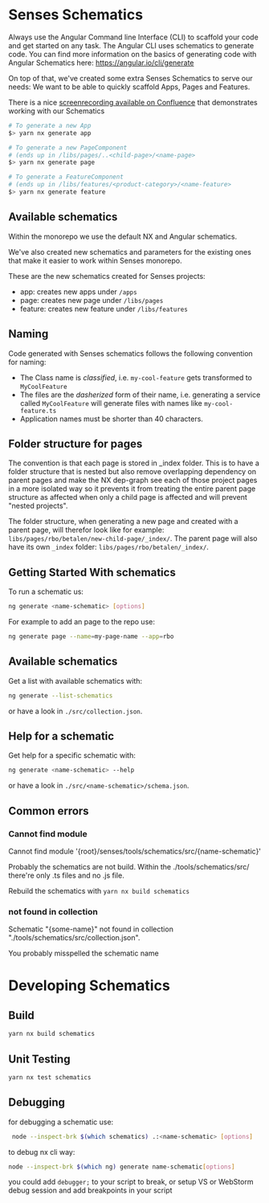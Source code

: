 # Senses Schematics

Always use the Angular Command line Interface (CLI) to scaffold your code and get started on any task. The Angular CLI uses schematics to generate code. You can find more information on the basics of generating code with Angular Schematics here: https://angular.io/cli/generate

On top of that, we've created some extra Senses Schematics to serve our needs: We want to be able to quickly scaffold Apps, Pages and Features.

There is a nice [screenrecording available on Confluence](https://confluence.dev.rabobank.nl/display/TT/Schematics+demo) that demonstrates working with our Schematics

```bash
# To generate a new App
$> yarn nx generate app

# To generate a new PageComponent
# (ends up in /libs/pages/..<child-page>/<name-page>
$> yarn nx generate page

# To generate a FeatureComponent
# (ends up in /libs/features/<product-category>/<name-feature>
$> yarn nx generate feature

```

## Available schematics

Within the monorepo we use the default NX and Angular schematics.

We've also created new schematics and parameters for the existing ones that make it easier to work within Senses monorepo.

These are the new schematics created for Senses projects:

- app: creates new apps under `/apps`
- page: creates new page under `/libs/pages`
- feature: creates new feature under `/libs/features`

## Naming

Code generated with Senses schematics follows the following convention for naming:

- The Class name is _classified_, i.e. `my-cool-feature` gets transformed to `MyCoolFeature`
- The files are the _dasherized_ form of their name, i.e. generating a service called `MyCoolFeature` will generate files with names like `my-cool-feature.ts`
- Application names must be shorter than 40 characters.

## Folder structure for pages

The convention is that each page is stored in _index folder. This is to have a folder structure that is nested but also remove overlapping dependency on parent pages and make the NX dep-graph see each of those project pages in a more isolated way so it prevents it from treating the entire parent page structure as affected when only a child page is affected and will prevent "nested projects".

The folder structure, when generating a new page and created with a parent page, will therefor look like for example: `libs/pages/rbo/betalen/new-child-page/_index/`. The parent page will also have its own `_index` folder: `libs/pages/rbo/betalen/_index/`.

## Getting Started With schematics

To run a schematic us:

```bash
ng generate <name-schematic> [options]
```

For example to add an page to the repo use:

```bash
ng generate page --name=my-page-name --app=rbo
```

## Available schematics

Get a list with available schematics with:

```bash
ng generate --list-schematics
```

or have a look in `./src/collection.json`.

## Help for a schematic

Get help for a specific schematic with:

```bash
ng generate <name-schematic> --help
```

or have a look in `./src/<name-schematic>/schema.json`.

## Common errors

### Cannot find module

Cannot find module '{root}/senses/tools/schematics/src/{name-schematic}'

Probably the schematics are not build. Within the ./tools/schematics/src/ there're only .ts files and no .js file.

Rebuild the schematics with `yarn nx build schematics`

### not found in collection

Schematic "{some-name}" not found in collection "./tools/schematics/src/collection.json".

You probably misspelled the schematic name

# Developing Schematics

## Build

```bash
yarn nx build schematics
```

## Unit Testing

```bash
yarn nx test schematics
```

## Debugging

for debugging a schematic use:

```bash
 node --inspect-brk $(which schematics) .:<name-schematic> [options]
```

to debug nx cli way:

```bash
node --inspect-brk $(which ng) generate name-schematic[options]
```

you could add `debugger;` to your script to break, or setup VS or WebStorm debug session and add breakpoints in your script
